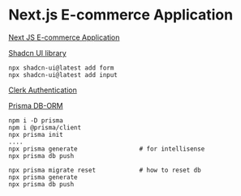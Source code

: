 # Next.js E-commerce Application

[Next JS E-commerce Application](https://www.youtube.com/watch?v=5miHyP6lExg)

[Shadcn UI library](https://ui.shadcn.com/docs)
```
npx shadcn-ui@latest add form
npx shadcn-ui@latest add input
```

[Clerk Authentication](https://clerk.com/)

[Prisma DB-ORM](https://www.prisma.io/)
```
npm i -D prisma
npm i @prisma/client
npx prisma init
....
npx prisma generate                 # for intellisense
npx prisma db push

npx prisma migrate reset            # how to reset db
npx prisma generate
npx prisma db push
```
